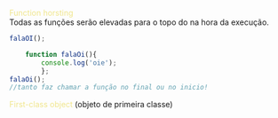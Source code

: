 <span style="color:khaki">Function horsting</span>   
Todas as funções serão elevadas para o topo do na hora da execução.

```js
falaOI();

	function falaOi(){
		console.log('oie');
		};
falaOi();
//tanto faz chamar a função no final ou no inicio!
```

<span style="color:khaki">First-class object</span>
(objeto de primeira classe)


			 